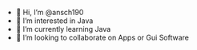 - 👋 Hi, I’m @ansch190
- 👀 I’m interested in Java
- 🌱 I’m currently learning Java
- 💞️ I’m looking to collaborate on Apps or Gui Software

<!---
ansch190/ansch190 is a ✨ special ✨ repository because its `README.md` (this file) appears on your GitHub profile.
You can click the Preview link to take a look at your changes.
--->
